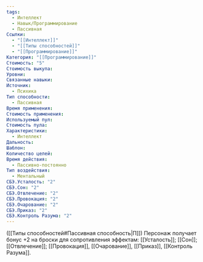 ```yaml
---
tags:
  - Интеллект
  - Навык/Программирование
  - Пассивная
Ссылки:
  - "[[Интеллект]]"
  - "[[Типы способностей]]"
  - "[[Программирование]]"
Категория: "[[Программирование]]"
Стоимость: "5"
Стоимость выкупа: 
Уровни: 
Связанные навыки: 
Источник:
  - Психика
Тип способности:
  - Пассивная
Время применения: 
Стоимость применения: 
Используемый пул: 
Стоимость пула: 
Характеристики:
  - Интеллект
Дальность: 
Шаблон: 
Количество целей: 
Время действия:
  - Пассивно-постоянно
Тип воздействия:
  - Ментальный
СБЭ.Усталость: "2"
СБЭ.Сон: "2"
СБЭ.Отвлечение: "2"
СБЭ.Провокация: "2"
СБЭ.Очарование: "2"
СБЭ.Приказ: "2"
СБЭ.Контроль Разума: "2"
---
```

([[Типы способностей#Пассивная способность|П]]) Персонаж получает бонус +2 на броски для сопротивления эффектам: [[Усталость]]; [[Сон]]; [[Отвлечение]]; [[Провокация]], [[Очарование]], [[Приказ]], [[Контроль Разума]].